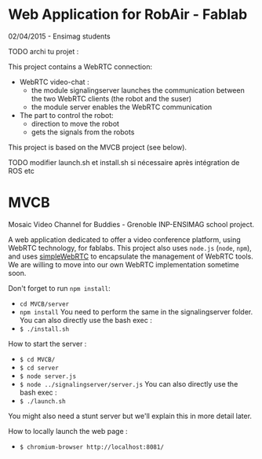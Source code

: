 
Web Application for RobAir - Fablab
====
02/04/2015 - Ensimag students


TODO archi tu projet :

This project contains a WebRTC connection:
* WebRTC video-chat : 
    * the module signalingserver launches the communication between the two WebRTC clients (the robot and the suser)
    * the module server enables the WebRTC communication
* The part to control the robot:
    * direction to move the robot
    * gets the signals from the robots

This project is based on the MVCB project (see below).

TODO modifier launch.sh et install.sh si nécessaire après intégration de ROS etc

MVCB
====

Mosaic Video Channel for Buddies -
Grenoble INP-ENSIMAG school project.

A web application dedicated to offer a video conference platform, using WebRTC technology, for fablabs.
This project also uses `node.js` (`node`, `npm`), and uses [simpleWebRTC](https://github.com/HenrikJoreteg/SimpleWebRTC) to encapsulate the management of WebRTC tools. We are willing to move into our own WebRTC implementation sometime soon.

Don't forget to run `npm install`:
* `cd MVCB/server`
* `npm install`
You need to perform the same in the signalingserver folder. You can also directly use the bash exec :
* `$ ./install.sh`

How to start the server :
* `$ cd MVCB/`
* `$ cd server`
* `$ node server.js`
* `$ node ../signalingserver/server.js`
You can also directly use the bash exec :
* `$ ./launch.sh`

You might also need a stunt server but we'll explain this in more detail later.

How to locally launch the web page :
* `$ chromium-browser http://localhost:8081/`

